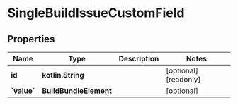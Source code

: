 
# SingleBuildIssueCustomField

## Properties
Name | Type | Description | Notes
------------ | ------------- | ------------- | -------------
**id** | **kotlin.String** |  |  [optional] [readonly]
**&#x60;value&#x60;** | [**BuildBundleElement**](BuildBundleElement.md) |  |  [optional]



